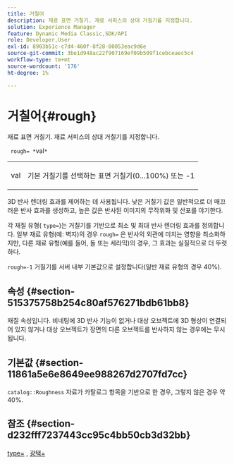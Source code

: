 ```yaml
---
title: 거칠어
description: 재료 표면 거칠기. 재료 서피스의 상대 거칠기를 지정합니다.
solution: Experience Manager
feature: Dynamic Media Classic,SDK/API
role: Developer,User
exl-id: 8903b51c-c7d4-460f-8f28-00053eac9d6e
source-git-commit: 3be1d948ac22f907169ef09b509f1cebceaec5c4
workflow-type: tm+mt
source-wordcount: '176'
ht-degree: 1%

---
```


# 거칠어{#rough}

재료 표면 거칠기. 재료 서피스의 상대 거칠기를 지정합니다.

` rough= *`val`*`

<table id="simpletable_432E33EC87144AC7A2A8D9406F862708"> 
 <tr class="strow"> 
  <td class="stentry"> <p> <span class="varname"> val </span> </p> </td> 
  <td class="stentry"> <p>기본 거칠기를 선택하는 표면 거칠기(0...100%) 또는 -1 </p> </td> 
 </tr> 
</table>

3D 반사 렌더링 효과를 제어하는 데 사용됩니다. 낮은 거칠기 값은 일반적으로 더 매끄러운 반사 효과를 생성하고, 높은 값은 반사된 이미지의 무작위화 및 산포를 야기한다.

각 재질 유형( `type=`)는 거칠기를 기반으로 최소 및 최대 반사 렌더링 효과를 정의합니다. 일부 재료 유형(예: 벽지)의 경우 `rough=` 은 반사의 외관에 미치는 영향을 최소화하지만, 다른 재료 유형(예를 들어, 돌 또는 세라믹)의 경우, 그 효과는 실질적으로 더 뚜렷하다.

`rough=-1` 거칠기를 서버 내부 기본값으로 설정합니다(일반 재료 유형의 경우 40%).

## 속성 {#section-515375758b254c80af576271bdb61bb8}

재질 속성입니다. 비네팅에 3D 반사 기능이 없거나 대상 오브젝트에 3D 형상이 연결되어 있지 않거나 대상 오브젝트가 장면의 다른 오브젝트를 반사하지 않는 경우에는 무시됩니다.

## 기본값 {#section-11861a5e6e8649ee988267d2707fd7cc}

`catalog::Roughness` 자료가 카탈로그 항목을 기반으로 한 경우, 그렇지 않은 경우 약 40%.

## 참조 {#section-d232fff7237443cc95c4bb50cb3d32bb}

[type=](../../../../../ir-api/http-protocol/image-rendering-api-ref/c-ir-http-protocol-ref/c-ir-http-protocol-command-reference/r-ir-http-type.md#reference-128c7de89e2d46838019b560f3f84a35) , [광택=](../../../../../ir-api/http-protocol/image-rendering-api-ref/c-ir-http-protocol-ref/c-ir-http-protocol-command-reference/r-ir-http-gloss.md#reference-325aef2ee51e4e1584a06047427340ca)
